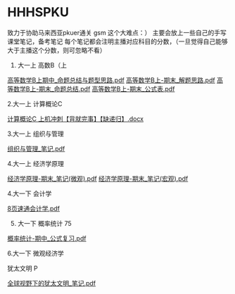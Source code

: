 # HHHSPKU
致力于协助马来西亚pkuer通关 gsm 这个大难点：）
主要会放上一些自己的手写课堂笔记，备考笔记
每个笔记都会注明主播对应科目的分数，（一旦觉得自己能够大于主播这个分数，则可忽略不看）

1. 大一上 高数B（上

[高等数学B上期中_命题总结与题型思路.pdf](https://github.com/user-attachments/files/20839502/B._.pdf)
[高等数学B上-期末_解题思路.pdf](https://github.com/user-attachments/files/20839503/B.-._.pdf)
[高等数学B上-期末_命题总结.pdf](https://github.com/user-attachments/files/20839504/B.-._.pdf)
[高等数学B上-期末_公式表.pdf](https://github.com/user-attachments/files/20839510/B.-._.pdf)

2.大一上 计算概论C

[计算概论C 上机冲刺【背就完事】【缺递归】.docx](https://github.com/user-attachments/files/20839554/C.docx)

3.大一上 组织与管理

[组织与管理_笔记.pdf](https://github.com/user-attachments/files/20839573/_.pdf)

4.大一上 经济学原理

[经济学原理-期末_笔记(微观).pdf](https://github.com/user-attachments/files/20839673/-._.pdf)
[经济学原理-期末_笔记(宏观).pdf](https://github.com/user-attachments/files/20839677/-._.pdf)


4.大一下 会计学 

[8页速通会计学.pdf](https://github.com/user-attachments/files/20839477/8.pdf)

5. 大一下 概率统计 75

[概率统计-期中_公式复习.pdf](https://github.com/user-attachments/files/20839484/-._.pdf)

6.大一下 微观经济学

犹太文明 P

[全球视野下的犹太文明_笔记.pdf](https://github.com/user-attachments/files/20839530/_.pdf)



